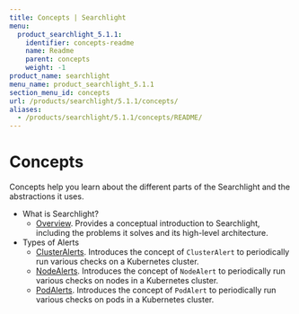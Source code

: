 ```yaml
---
title: Concepts | Searchlight
menu:
  product_searchlight_5.1.1:
    identifier: concepts-readme
    name: Readme
    parent: concepts
    weight: -1
product_name: searchlight
menu_name: product_searchlight_5.1.1
section_menu_id: concepts
url: /products/searchlight/5.1.1/concepts/
aliases:
  - /products/searchlight/5.1.1/concepts/README/
---
```

# Concepts

Concepts help you learn about the different parts of the Searchlight and the abstractions it uses.

- What is Searchlight?
  - [Overview](/products/searchlight/5.1.1/concepts/what-is-searhclight/overview). Provides a conceptual introduction to Searchlight, including the problems it solves and its high-level architecture.
- Types of Alerts
  - [ClusterAlerts](/products/searchlight/5.1.1/concepts/alert-types/cluster-alert). Introduces the concept of `ClusterAlert` to periodically run various checks on a Kubernetes cluster.
  - [NodeAlerts](/products/searchlight/5.1.1/concepts/alert-types/node-alert). Introduces the concept of `NodeAlert` to periodically run various checks on nodes in a Kubernetes cluster.
  - [PodAlerts](/products/searchlight/5.1.1/concepts/alert-types/pod-alert). Introduces the concept of `PodAlert` to periodically run various checks on pods in a Kubernetes cluster.
